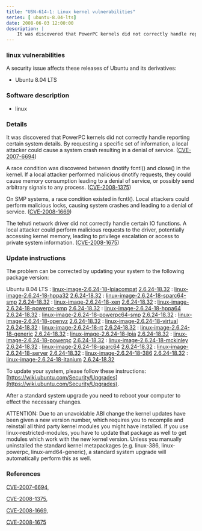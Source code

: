 ```yaml
---
title: "USN-614-1: Linux kernel vulnerabilities"
series: [ ubuntu-8.04-lts]
date: 2008-06-03 12:00:00
description: |
    It was discovered that PowerPC kernels did not correctly handle reporting certain system details.  By requesting a specific set of information, a local attacker could cause a system crash resulting in a denial of service. ([CVE-2007-6694](http://people.ubuntu.com/~ubuntu-security/cve/CVE-2007-6694))
--- 
```

 
### linux vulnerabilities

A security issue affects these releases of Ubuntu and its derivatives:

* Ubuntu 8.04 LTS

### Software description

* linux 

### Details

It was discovered that PowerPC kernels did not correctly handle reporting certain system details. By requesting a specific set of information, a local attacker could cause a system crash resulting in a denial of service. ([CVE-2007-6694](http://people.ubuntu.com/~ubuntu-security/cve/CVE-2007-6694))

A race condition was discovered between dnotify fcntl() and close() in the kernel. If a local attacker performed malicious dnotify requests, they could cause memory consumption leading to a denial of service, or possibly send arbitrary signals to any process. ([CVE-2008-1375](http://people.ubuntu.com/~ubuntu-security/cve/CVE-2008-1375))

On SMP systems, a race condition existed in fcntl(). Local attackers could perform malicious locks, causing system crashes and leading to a denial of service. ([CVE-2008-1669](http://people.ubuntu.com/~ubuntu-security/cve/CVE-2008-1669))

The tehuti network driver did not correctly handle certain IO functions. A local attacker could perform malicious requests to the driver, potentially accessing kernel memory, leading to privilege escalation or access to private system information. ([CVE-2008-1675](http://people.ubuntu.com/~ubuntu-security/cve/CVE-2008-1675)) 

### Update instructions

The problem can be corrected by updating your system to the following package version:

Ubuntu 8.04 LTS
 : [linux-image-2.6.24-18-lpiacompat](https://launchpad.net/ubuntu/+source/linux) <span> [2.6.24-18.32](https://launchpad.net/ubuntu/+source/linux/2.6.24-18.32) </span> 
 : [linux-image-2.6.24-18-hppa32](https://launchpad.net/ubuntu/+source/linux) <span> [2.6.24-18.32](https://launchpad.net/ubuntu/+source/linux/2.6.24-18.32) </span> 
 : [linux-image-2.6.24-18-sparc64-smp](https://launchpad.net/ubuntu/+source/linux) <span> [2.6.24-18.32](https://launchpad.net/ubuntu/+source/linux/2.6.24-18.32) </span> 
 : [linux-image-2.6.24-18-xen](https://launchpad.net/ubuntu/+source/linux) <span> [2.6.24-18.32](https://launchpad.net/ubuntu/+source/linux/2.6.24-18.32) </span> 
 : [linux-image-2.6.24-18-powerpc-smp](https://launchpad.net/ubuntu/+source/linux) <span> [2.6.24-18.32](https://launchpad.net/ubuntu/+source/linux/2.6.24-18.32) </span> 
 : [linux-image-2.6.24-18-hppa64](https://launchpad.net/ubuntu/+source/linux) <span> [2.6.24-18.32](https://launchpad.net/ubuntu/+source/linux/2.6.24-18.32) </span> 
 : [linux-image-2.6.24-18-powerpc64-smp](https://launchpad.net/ubuntu/+source/linux) <span> [2.6.24-18.32](https://launchpad.net/ubuntu/+source/linux/2.6.24-18.32) </span> 
 : [linux-image-2.6.24-18-openvz](https://launchpad.net/ubuntu/+source/linux) <span> [2.6.24-18.32](https://launchpad.net/ubuntu/+source/linux/2.6.24-18.32) </span> 
 : [linux-image-2.6.24-18-virtual](https://launchpad.net/ubuntu/+source/linux) <span> [2.6.24-18.32](https://launchpad.net/ubuntu/+source/linux/2.6.24-18.32) </span> 
 : [linux-image-2.6.24-18-rt](https://launchpad.net/ubuntu/+source/linux) <span> [2.6.24-18.32](https://launchpad.net/ubuntu/+source/linux/2.6.24-18.32) </span> 
 : [linux-image-2.6.24-18-generic](https://launchpad.net/ubuntu/+source/linux) <span> [2.6.24-18.32](https://launchpad.net/ubuntu/+source/linux/2.6.24-18.32) </span> 
 : [linux-image-2.6.24-18-lpia](https://launchpad.net/ubuntu/+source/linux) <span> [2.6.24-18.32](https://launchpad.net/ubuntu/+source/linux/2.6.24-18.32) </span> 
 : [linux-image-2.6.24-18-powerpc](https://launchpad.net/ubuntu/+source/linux) <span> [2.6.24-18.32](https://launchpad.net/ubuntu/+source/linux/2.6.24-18.32) </span> 
 : [linux-image-2.6.24-18-mckinley](https://launchpad.net/ubuntu/+source/linux) <span> [2.6.24-18.32](https://launchpad.net/ubuntu/+source/linux/2.6.24-18.32) </span> 
 : [linux-image-2.6.24-18-sparc64](https://launchpad.net/ubuntu/+source/linux) <span> [2.6.24-18.32](https://launchpad.net/ubuntu/+source/linux/2.6.24-18.32) </span> 
 : [linux-image-2.6.24-18-server](https://launchpad.net/ubuntu/+source/linux) <span> [2.6.24-18.32](https://launchpad.net/ubuntu/+source/linux/2.6.24-18.32) </span> 
 : [linux-image-2.6.24-18-386](https://launchpad.net/ubuntu/+source/linux) <span> [2.6.24-18.32](https://launchpad.net/ubuntu/+source/linux/2.6.24-18.32) </span> 
 : [linux-image-2.6.24-18-itanium](https://launchpad.net/ubuntu/+source/linux) <span> [2.6.24-18.32](https://launchpad.net/ubuntu/+source/linux/2.6.24-18.32) </span> 

To update your system, please follow these instructions: [https://wiki.ubuntu.com/Security/Upgrades](https://wiki.ubuntu.com/Security/Upgrades).

After a standard system upgrade you need to reboot your computer to effect the necessary changes.

ATTENTION: Due to an unavoidable ABI change the kernel updates have been given a new version number, which requires you to recompile and reinstall all third party kernel modules you might have installed. If you use linux-restricted-modules, you have to update that package as well to get modules which work with the new kernel version. Unless you manually uninstalled the standard kernel metapackages (e.g. linux-386, linux-powerpc, linux-amd64-generic), a standard system upgrade will automatically perform this as well. 

### References

 [CVE-2007-6694](http://people.ubuntu.com/~ubuntu-security/cve/CVE-2007-6694), 

 [CVE-2008-1375](http://people.ubuntu.com/~ubuntu-security/cve/CVE-2008-1375), 

 [CVE-2008-1669](http://people.ubuntu.com/~ubuntu-security/cve/CVE-2008-1669), 

 [CVE-2008-1675](http://people.ubuntu.com/~ubuntu-security/cve/CVE-2008-1675)
 
